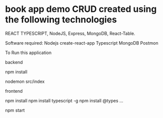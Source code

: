 # book app demo CRUD created using the following technologies 
REACT TYPESCRIPT, NodeJS, Express,  MongoDB, React-Table.

Software required:
Nodejs 
create-react-app
Typescript
MongoDB
Postmon

To Run this application 

backend

npm install

nodemon src/index

frontend

npm install
npm install typescript -g
npm install @types ...

npm start 

